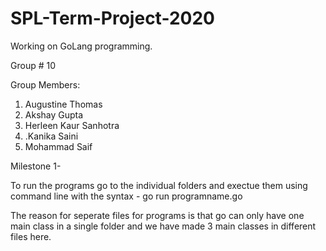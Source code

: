 # SPL-Term-Project-2020
Working on GoLang programming.

Group # 10

Group Members: 

1. Augustine Thomas <br>
2. Akshay Gupta <br>
3. Herleen Kaur Sanhotra <br>
4. .Kanika Saini <br>
5. Mohammad Saif <br>

Milestone 1-

To run the programs go to the individual folders and exectue them using command line with the syntax -
go run programname.go

The reason for seperate files for programs is that go can only have one main class in a single folder and we have made 3 main classes in different files here.

